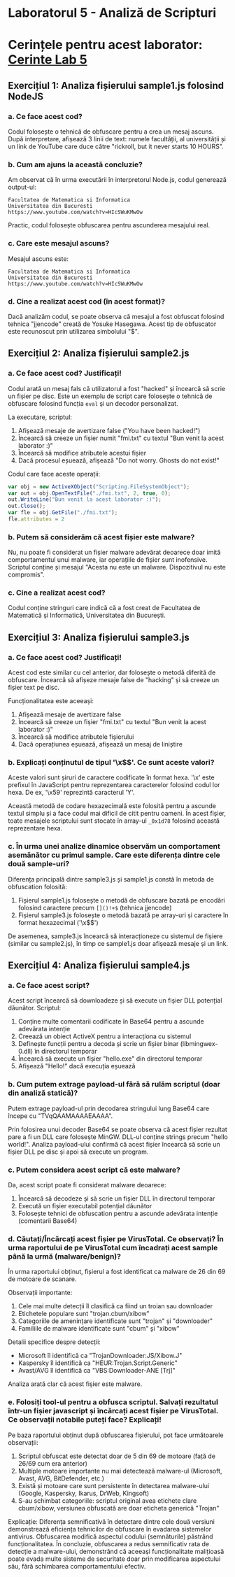 # Laboratorul 5 - Analiză de Scripturi

# Cerințele pentru acest laborator: [Cerinte Lab 5](./SSI_L5.pdf)

## Exercițiul 1: Analiza fișierului sample1.js folosind NodeJS

### a. Ce face acest cod?
Codul folosește o tehnică de obfuscare pentru a crea un mesaj ascuns. După interpretare, afișează 3 linii de text: numele facultății, al universității și un link de YouTube care duce către "rickroll, but it never starts 10 HOURS".

### b. Cum am ajuns la această concluzie?
Am observat că în urma executării în interpretorul Node.js, codul generează output-ul:
```
Facultatea de Matematica si Informatica
Universitatea din Bucuresti
https://www.youtube.com/watch?v=HIcSWuKMwOw
```
Practic, codul folosește obfuscarea pentru ascunderea mesajului real.

### c. Care este mesajul ascuns?
Mesajul ascuns este:
```
Facultatea de Matematica si Informatica
Universitatea din Bucuresti
https://www.youtube.com/watch?v=HIcSWuKMwOw
```

### d. Cine a realizat acest cod (în acest format)?
Dacă analizăm codul, se poate observa că mesajul a fost obfuscat folosind tehnica "jjencode" creată de Yosuke Hasegawa. Acest tip de obfuscator este recunoscut prin utilizarea simbolului "$".

## Exercițiul 2: Analiza fișierului sample2.js

### a. Ce face acest cod? Justificați!
Codul arată un mesaj fals că utilizatorul a fost "hacked" și încearcă să scrie un fișier pe disc. Este un exemplu de script care folosește o tehnică de obfuscare folosind funcția `eval` și un decodor personalizat.

La executare, scriptul:
1. Afișează mesaje de avertizare false ("You have been hacked!")
2. Încearcă să creeze un fișier numit "fmi.txt" cu textul "Bun venit la acest laborator :)"
3. Încearcă să modifice atributele acestui fișier
4. Dacă procesul eșuează, afișează "Do not worry. Ghosts do not exist!"

Codul care face aceste operații:
```javascript
var obj = new ActiveXObject("Scripting.FileSystemObject");
var out = obj.OpenTextFile("./fmi.txt", 2, true, 0);
out.WriteLine("Bun venit la acest laborator :)");
out.Close();
var fle = obj.GetFile("./fmi.txt");
fle.attributes = 2
```

### b. Putem să considerăm că acest fișier este malware?
Nu, nu poate fi considerat un fișier malware adevărat deoarece doar imită comportamentul unui malware, iar operațiile de fișier sunt inofensive. Scriptul conține și mesajul "Acesta nu este un malware. Dispozitivul nu este compromis".

### c. Cine a realizat acest cod?
Codul conține stringuri care indică că a fost creat de Facultatea de Matematică și Informatică, Universitatea din București.

## Exercițiul 3: Analiza fișierului sample3.js

### a. Ce face acest cod? Justificați!
Acest cod este similar cu cel anterior, dar folosește o metodă diferită de obfuscare. Încearcă să afișeze mesaje false de "hacking" și să creeze un fișier text pe disc.

Funcționalitatea este aceeași:
1. Afișează mesaje de avertizare false
2. Încearcă să creeze un fișier "fmi.txt" cu textul "Bun venit la acest laborator :)"
3. Încearcă să modifice atributele fișierului
4. Dacă operațiunea eșuează, afișează un mesaj de liniștire

### b. Explicați conținutul de tipul '\x$$'. Ce sunt aceste valori?
Aceste valori sunt șiruri de caractere codificate în format hexa. '\x' este prefixul în JavaScript pentru reprezentarea caracterelor folosind codul lor hexa. De ex, '\x59' reprezintă caracterul 'Y'.

Această metodă de codare hexazecimală este folosită pentru a ascunde textul simplu și a face codul mai dificil de citit pentru oameni. În acest fișier, toate mesajele scriptului sunt stocate în array-ul `_0x1d78` folosind această reprezentare hexa.

### c. În urma unei analize dinamice observăm un comportament asemănător cu primul sample. Care este diferența dintre cele două sample-uri?
Diferența principală dintre sample3.js și sample1.js constă în metoda de obfuscation folosită:

1. Fișierul sample1.js folosește o metodă de obfuscare bazată pe encodări folosind caractere precum `[]()!+$` (tehnica jjencode)
2. Fișierul sample3.js folosește o metodă bazată pe array-uri și caractere în format hexazecimal ('\x$$')

De asemenea, sample3.js încearcă să interacționeze cu sistemul de fișiere (similar cu sample2.js), în timp ce sample1.js doar afișează mesaje și un link.

## Exercițiul 4: Analiza fișierului sample4.js

### a. Ce face acest script?
Acest script încearcă să downloadeze și să execute un fișier DLL potențial dăunător. Scriptul:
1. Conține multe comentarii codificate în Base64 pentru a ascunde adevărata intenție
2. Creează un obiect ActiveX pentru a interacționa cu sistemul
3. Definește funcții pentru a decoda și scrie un fișier binar (libmingwex-0.dll) în directorul temporar
4. Încearcă să execute un fișier "hello.exe" din directorul temporar
5. Afișează "Hello!" dacă execuția eșuează

### b. Cum putem extrage payload-ul fără să rulăm scriptul (doar din analiză statică)?
Putem extrage payload-ul prin decodarea stringului lung Base64 care începe cu "TVqQAAMAAAAEAAAA".

Prin folosirea unui decoder Base64 se poate observa că acest fișier rezultat pare a fi un DLL care folosește MinGW. DLL-ul conține strings precum "hello world!". Analiza payload-ului confirmă că acest fișier încearcă să scrie un fișier DLL pe disc și apoi să execute un program.

### c. Putem considera acest script că este malware?
Da, acest script poate fi considerat malware deoarece:
1. Încearcă să decodeze și să scrie un fișier DLL în directorul temporar
2. Execută un fișier executabil potențial dăunător
3. Folosește tehnici de obfuscation pentru a ascunde adevărata intenție (comentarii Base64)

### d. Căutați/Încărcați acest fișier pe VirusTotal. Ce observați? În urma raportului de pe VirusTotal cum încadrați acest sample până la urmă (malware/benign)?
În urma raportului obținut, fișierul a fost identificat ca malware de 26 din 69 de motoare de scanare.

Observații importante:
1. Cele mai multe detecții îl clasifică ca fiind un troian sau downloader
2. Etichetele populare sunt "trojan.cbum/xibow"
3. Categoriile de amenințare identificate sunt "trojan" și "downloader"
4. Familiile de malware identificate sunt "cbum" și "xibow"

Detalii specifice despre detecții:
- Microsoft îl identifică ca "TrojanDownloader:JS/Xibow.J"
- Kaspersky îl identifică ca "HEUR:Trojan.Script.Generic"
- Avast/AVG îl identifică ca "VBS:Downloader-ANE [Trj]"

Analiza arată clar că acest fișier este malware.

### e. Folosiți tool-ul pentru a obfusca scriptul. Salvați rezultatul într-un fișier javascript și încărcați acest fișier pe VirusTotal. Ce observații notabile puteți face? Explicați!
Pe baza raportului obținut după obfuscarea fișierului, pot face următoarele observații:

1. Scriptul obfuscat este detectat doar de 5 din 69 de motoare (față de 26/69 cum era anterior)
2. Multiple motoare importante nu mai detectează malware-ul (Microsoft, Avast, AVG, BitDefender, etc.)
3. Există și motoare care sunt persistente în detectarea malware-ului (Google, Kaspersky, Ikarus, DrWeb, Kingsoft)
4. S-au schimbat categoriile: scriptul original avea etichete clare cbum/xibow, versiunea obfuscată are doar eticheta generică "Trojan"

Explicație:
Diferența semnificativă în detectare dintre cele două versiuni demonstrează eficiența tehnicilor de obfuscare în evadarea sistemelor antivirus. Obfuscarea modifică aspectul codului (semnăturile) păstrând funcționalitatea.
În concluzie, obfuscarea a redus semnificativ rata de detecție a malware-ului, demonstrând că aceeași funcționalitate malițioasă poate evada multe sisteme de securitate doar prin modificarea aspectului său, fără schimbarea comportamentului efectiv.
